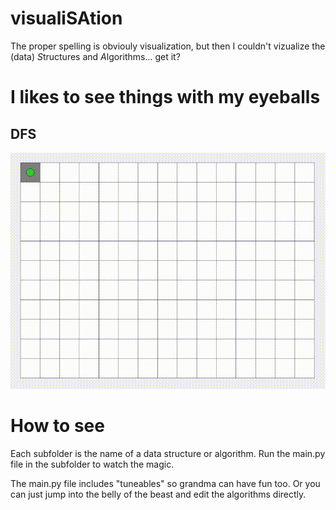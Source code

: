 # visualiSAtion

The proper spelling is obviouly visuali*z*ation, but then I couldn't vizualize the (data) *S*tructures and *A*lgorithms... get it?

# I likes to see things with my eyeballs

## DFS

![dfs gif](/media/dfs.gif)

# How to see

Each subfolder is the name of a data structure or algorithm. Run the main.py file in the subfolder to watch the magic.

The main.py file includes "tuneables" so grandma can have fun too. Or you can just jump into the belly of the beast and edit the algorithms directly.
